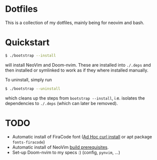 # Dotfiles

This is a collection of my dotfiles, mainly being for neovim and bash.

# Quickstart

```sh
$ ./bootstrap --install
```

will install NeoVim and Doom-nvim. These are installed into `./.deps` and then
installed or symlinked to work as if they where installed manually.


To uninstall, simply run

```sh
$ ./bootstrap --uninstall
```

which cleans up the steps from `bootstrap --install`, i.e.
isolates the dependencies to `./.deps` (which can later be removed).


# TODO

* Automatic install of FiraCode font ([Ad Hoc curl install](https://github.com/ryanoasis/nerd-fonts#option-6-ad-hoc-curl-download) or apt package `fonts-firacode`)
* Automatic install of NeoVim [build prerequisites](https://github.com/neovim/neovim/wiki/Building-Neovim#build-prerequisites).
* Set-up Doom-nvim to my specs :) (config, `pynvim`, ...)
